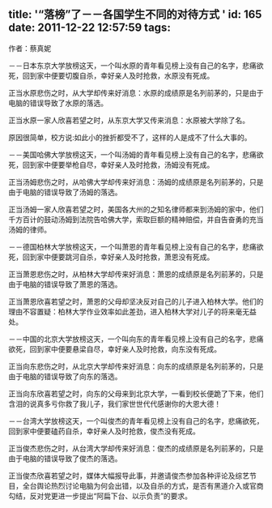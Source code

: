 title: '“落榜”了－－各国学生不同的对待方式 '
id: 165
date: 2011-12-22 12:57:59
tags:
---

作者：蔡真妮

－－日本东京大学放榜这天，一个叫水原的青年看见榜上没有自己的名字，悲痛欲死，回到家中便要切腹自杀，幸好亲人及时抢救，水原没有死成。

正当水原悲伤之时，从大学却传来好消息：水原的成绩原是名列前茅的，只是由于电脑的错误导致了水原的落选。

正当水原一家人欣喜若望之时，从东京大学又传来消息：水原被大学除了名。

原因很简单，校方说:如此小的挫折都受不了，这样的人是成不了什么大事的。

－－美国哈佛大学放榜这天，一个叫汤姆的青年看见榜上没有自己的名字，悲痛欲死，回到家中便要举枪自尽，幸好亲人及时抢救，汤姆没有死成。

正当汤姆悲伤之时，从哈佛大学却传来好消息：汤姆的成绩原是名列前茅的，只是由于电脑的错误导致了汤姆的落选。

正当汤姆一家人欣喜若望之时，美国各大州的之知名律师都来到汤姆的家中，他们千方百计的鼓动汤姆到法院告哈佛大学，索取巨额的精神赔偿，并自告奋勇的充当汤姆的律师。<!--more-->

－－德国柏林大学放榜这天，一个叫萧恩的青年看见榜上没有自己的名字，悲痛欲死，回到家中便要跳河自杀，幸好亲人及时抢救，萧恩没有死成。

正当萧恩悲伤之时，从柏林大学却传来好消息：萧恩的成绩原是名列前茅的，只是由于电脑的错误导致了萧恩的落选。

正当萧恩欣喜若望之时，萧恩的父母却坚决反对自己的儿子进入柏林大学。他们的理由不容置疑：柏林大学作业效率如此差劲，进入柏林大学对儿子的将来毫无益处。

－－中国的北京大学放榜这天，一个叫向东的青年看见榜上没有自己的名字，悲痛欲死，回到家中便要悬梁自尽，幸好亲人及时抢救，向东没有死成。

正当向东悲伤之时，从北京大学却传来好消息：向东的成绩原是名列前茅的，只是由于电脑的错误导致了向东的落选。

正当向东欣喜若望之时，向东的父母来到北京大学，一看到校长便跪了下来，他们含泪的说真多亏你救了我儿子，我们家世世代代感谢你的大恩大德！

－－台湾大学放榜这天，一个叫俊杰的青年看见榜上没有自己的名字，悲痛欲死，回到家中便要磕药自杀，幸好亲人及时抢救，俊杰没有死成。

正当俊杰悲伤之时，从台湾大学却传来好消息：俊杰的成绩原是名列前茅的，只是由于电脑的错误导致了俊杰的落选。

正当俊杰欣喜若望之时，媒体大幅报导此事，并邀请俊杰参加各种评论及综艺节目，全台舆论热烈讨论电脑为何会出错，以及自杀的方式，是否有黑道介入或官商勾结，反对党更进一步提出“阿扁下台、以示负责”的要求。